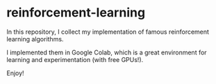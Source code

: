# reinforcement-learning

In this repository, I collect my implementation of famous reinforcement learning algorithms.

I implemented them in Google Colab, which is a great environment for learning and experimentation (with free GPUs!).

Enjoy!
